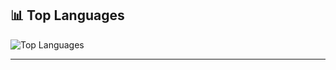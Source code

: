 ## 📊 Top Languages

![Top Languages](https://github-readme-stats.vercel.app/api/top-langs/?username=YourGitHubUsername&layout=compact&theme=radical)

---
